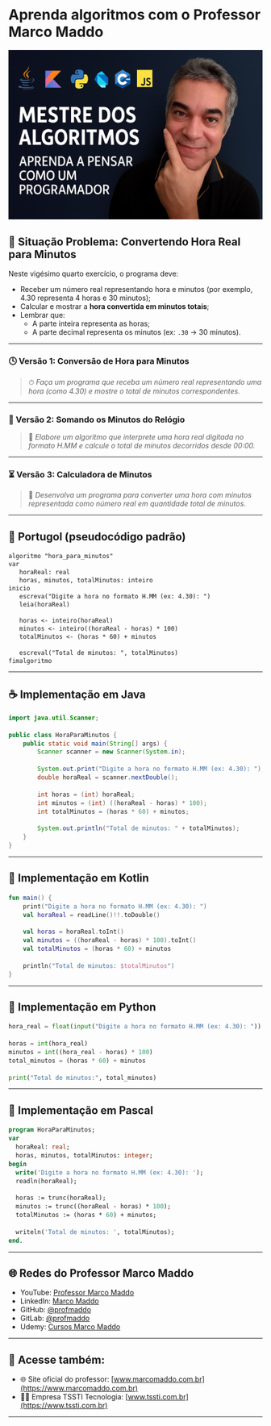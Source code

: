 # Aprenda algoritmos com o Professor Marco Maddo
![Mestre dos Algoritmos](https://raw.githubusercontent.com/profmaddo/algoritmos-resolvidos-java-kotlin-python-pascal/main/images/mestre-dos-algoritmos-02.jpeg)
## 🧠 Situação Problema: Convertendo Hora Real para Minutos

Neste vigésimo quarto exercício, o programa deve:

- Receber um número real representando hora e minutos (por exemplo, 4.30 representa 4 horas e 30 minutos);
- Calcular e mostrar a **hora convertida em minutos totais**;
- Lembrar que:
  - A parte inteira representa as horas;
  - A parte decimal representa os minutos (ex: `.30` → 30 minutos).

---

### 🕓 Versão 1: Conversão de Hora para Minutos
> ⏱ *Faça um programa que receba um número real representando uma hora (como 4.30) e mostre o total de minutos correspondentes.*

---

### 📏 Versão 2: Somando os Minutos do Relógio
> 🧮 *Elabore um algoritmo que interprete uma hora real digitada no formato H.MM e calcule o total de minutos decorridos desde 00:00.*

---

### ⏳ Versão 3: Calculadora de Minutos
> 📆 *Desenvolva um programa para converter uma hora com minutos representada como número real em quantidade total de minutos.*

---

## 💬 Portugol (pseudocódigo padrão)

```portugol
algoritmo "hora_para_minutos"
var
   horaReal: real
   horas, minutos, totalMinutos: inteiro
inicio
   escreva("Digite a hora no formato H.MM (ex: 4.30): ")
   leia(horaReal)

   horas <- inteiro(horaReal)
   minutos <- inteiro((horaReal - horas) * 100)
   totalMinutos <- (horas * 60) + minutos

   escreval("Total de minutos: ", totalMinutos)
fimalgoritmo
```

---

## ☕ Implementação em Java

```java
import java.util.Scanner;

public class HoraParaMinutos {
    public static void main(String[] args) {
        Scanner scanner = new Scanner(System.in);

        System.out.print("Digite a hora no formato H.MM (ex: 4.30): ");
        double horaReal = scanner.nextDouble();

        int horas = (int) horaReal;
        int minutos = (int) ((horaReal - horas) * 100);
        int totalMinutos = (horas * 60) + minutos;

        System.out.println("Total de minutos: " + totalMinutos);
    }
}
```

---

## 💙 Implementação em Kotlin

```kotlin
fun main() {
    print("Digite a hora no formato H.MM (ex: 4.30): ")
    val horaReal = readLine()!!.toDouble()

    val horas = horaReal.toInt()
    val minutos = ((horaReal - horas) * 100).toInt()
    val totalMinutos = (horas * 60) + minutos

    println("Total de minutos: $totalMinutos")
}
```

---

## 🐍 Implementação em Python

```python
hora_real = float(input("Digite a hora no formato H.MM (ex: 4.30): "))

horas = int(hora_real)
minutos = int((hora_real - horas) * 100)
total_minutos = (horas * 60) + minutos

print("Total de minutos:", total_minutos)
```

---

## 🧙 Implementação em Pascal

```pascal
program HoraParaMinutos;
var
  horaReal: real;
  horas, minutos, totalMinutos: integer;
begin
  write('Digite a hora no formato H.MM (ex: 4.30): ');
  readln(horaReal);

  horas := trunc(horaReal);
  minutos := trunc((horaReal - horas) * 100);
  totalMinutos := (horas * 60) + minutos;

  writeln('Total de minutos: ', totalMinutos);
end.
```

---

## 🌐 Redes do Professor Marco Maddo

- YouTube: [Professor Marco Maddo](https://www.youtube.com/@ProfessorMarcoMaddo)
- LinkedIn: [Marco Maddo](https://www.linkedin.com/in/marcomaddo/)
- GitHub: [@profmaddo](https://github.com/profmaddo)
- GitLab: [@profmaddo](https://gitlab.com/profmaddo)
- Udemy: [Cursos Marco Maddo](https://www.udemy.com/user/marcomaddo/)

---

## 🚀 Acesse também:

- 🌐 Site oficial do professor: [www.marcomaddo.com.br](https://www.marcomaddo.com.br)
- 🧑‍💼 Empresa TSSTI Tecnologia: [www.tssti.com.br](https://www.tssti.com.br)

---
